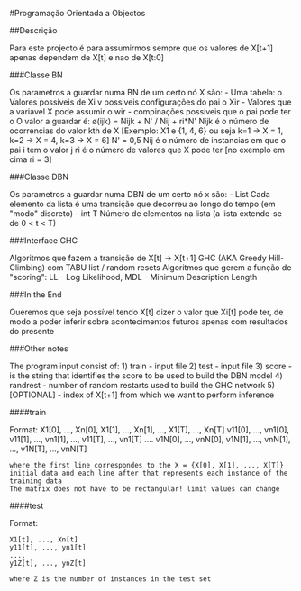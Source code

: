#Programação Orientada a Objectos

##Descrição

Para este projecto é para assumirmos sempre que os valores de X[t+1] apenas dependem de X[t] e nao de X[t:0]

###Classe BN

Os parametros a guardar numa BN de um certo nó X são:
    - Uma tabela:
        o Valores possíveis de Xi v possiveis configurações do pai
        o Xir - Valores que a variavel X pode assumir
        o wir - compinações possiveis que o pai pode ter
        o O valor a guardar é: ø(ijk) = Nijk + N' / Nij + ri*N'
            Nijk é o número de ocorrencias do valor kth de X [Exemplo: X1 e {1, 4, 6} ou seja k=1 -> X = 1, k=2 -> X = 4, k=3 -> X = 6]
            N' = 0,5
            Nij é o número de instancias em que o pai i tem o valor j
            ri é o número de valores que X pode ter [no exemplo em cima ri = 3]

###Classe DBN

Os parametros a guardar numa DBN de um certo nó x são:
    - List <BN>
        Cada elemento da lista é uma transição que decorreu ao longo do tempo (em "modo" discreto)
    - int T
        Número de elementos na lista (a lista extende-se de 0 < t < T)

###Interface GHC

Algoritmos que fazem a transição de X[t] -> X[t+1] GHC (AKA Greedy Hill-Climbing) com TABU list / random resets
Algoritmos que gerem a função de "scoring": LL - Log Likelihood, MDL - Minimum Description Length

###In the End

Queremos que seja possível tendo X[t] dizer o valor que Xi[t] pode ter, de modo a poder inferir sobre acontecimentos futuros apenas com resultados do presente

###Other notes

The program input consist of:
    1) train - input file
    2) test - input file
    3) score - is the string that identifies the score to be used to build the DBN model
    4) randrest - number of random restarts used to build the GHC network
    5) [OPTIONAL] - index of X[t+1] from which we want to perform inference

####train

Format: 
    X1[0], ..., Xn[0], X1[1], ..., Xn[1], ..., X1[T], ..., Xn[T]
    v11[0], ..., vn1[0], v11[1], ..., vn1[1], ..., v11[T], ..., vn1[T]
    ....
    v1N[0], ..., vnN[0], v1N[1], ..., vnN[1], ..., v1N[T], ..., vnN[T]

    where the first line correspondes to the X = {X[0], X[1], ..., X[T]} initial data and each line after that represents each instance of the training data
    The matrix does not have to be rectangular! limit values can change

####test

Format:

    X1[t], ..., Xn[t]
    y11[t], ..., yn1[t]
    ....
    y1Z[t], ..., ynZ[t]

    where Z is the number of instances in the test set

